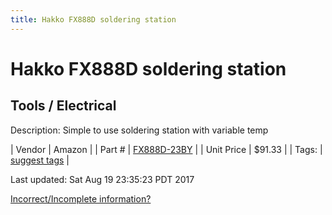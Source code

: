 ```yaml
---
title: Hakko FX888D soldering station
---
```


# Hakko FX888D soldering station
## Tools / Electrical
Description: 	Simple to use soldering station with variable temp 

| Vendor | Amazon | 
| Part # | [FX888D-23BY](http://www.amazon.com/Hakko-FX888D-23BY-Digital-Soldering-FX-888D/dp/B00ANZRT4M) | 
| Unit Price | $91.33 | 
| Tags: | [suggest tags](https://docs.google.com/forms/d/e/1FAIpQLSeWyY8v3RgOty-MyWmh9U0iivNYN_molChYyS-0U-o-kOAv_g/viewform) | 

Last updated: Sat Aug 19 23:35:23 PDT 2017

 [Incorrect/Incomplete information?](https://docs.google.com/forms/d/e/1FAIpQLSeWyY8v3RgOty-MyWmh9U0iivNYN_molChYyS-0U-o-kOAv_g/viewform)